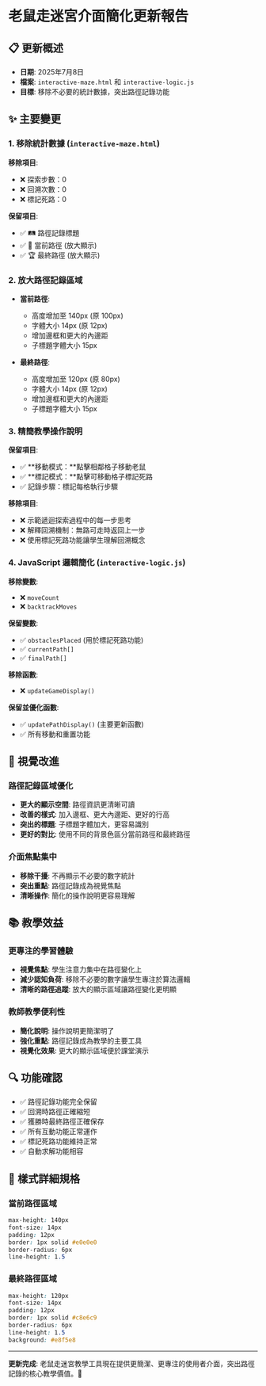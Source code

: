 # 老鼠走迷宮介面簡化更新報告

## 📋 更新概述
- **日期**: 2025年7月8日  
- **檔案**: `interactive-maze.html` 和 `interactive-logic.js`
- **目標**: 移除不必要的統計數據，突出路徑記錄功能

## ✨ 主要變更

### 1. 移除統計數據 (`interactive-maze.html`)
**移除項目**:
- ❌ 探索步數：0
- ❌ 回溯次數：0  
- ❌ 標記死路：0

**保留項目**:
- ✅ 🛤️ 路徑記錄標題
- ✅ 📍 當前路徑 (放大顯示)
- ✅ 🏆 最終路徑 (放大顯示)

### 2. 放大路徑記錄區域
- **當前路徑**: 
  - 高度增加至 140px (原 100px)
  - 字體大小 14px (原 12px)
  - 增加邊框和更大的內邊距
  - 子標題字體大小 15px

- **最終路徑**:
  - 高度增加至 120px (原 80px)  
  - 字體大小 14px (原 12px)
  - 增加邊框和更大的內邊距
  - 子標題字體大小 15px

### 3. 精簡教學操作說明
**保留項目**:
- ✅ **移動模式：**點擊相鄰格子移動老鼠
- ✅ **標記模式：**點擊可移動格子標記死路
- ✅ 記錄步驟：標記每格執行步驟

**移除項目**:
- ❌ 示範遞迴探索過程中的每一步思考
- ❌ 解釋回溯機制：無路可走時返回上一步
- ❌ 使用標記死路功能讓學生理解回溯概念

### 4. JavaScript 邏輯簡化 (`interactive-logic.js`)
**移除變數**:
- ❌ `moveCount`
- ❌ `backtrackMoves`

**保留變數**:
- ✅ `obstaclesPlaced` (用於標記死路功能)
- ✅ `currentPath[]`
- ✅ `finalPath[]`

**移除函數**:
- ❌ `updateGameDisplay()`

**保留並優化函數**:
- ✅ `updatePathDisplay()` (主要更新函數)
- ✅ 所有移動和重置功能

## 🎯 視覺改進

### 路徑記錄區域優化
- **更大的顯示空間**: 路徑資訊更清晰可讀
- **改善的樣式**: 加入邊框、更大內邊距、更好的行高
- **突出的標題**: 子標題字體加大，更容易識別
- **更好的對比**: 使用不同的背景色區分當前路徑和最終路徑

### 介面焦點集中
- **移除干擾**: 不再顯示不必要的數字統計
- **突出重點**: 路徑記錄成為視覺焦點
- **清晰操作**: 簡化的操作說明更容易理解

## 📚 教學效益

### 更專注的學習體驗
- **視覺焦點**: 學生注意力集中在路徑變化上
- **減少認知負荷**: 移除不必要的數字讓學生專注於算法邏輯
- **清晰的路徑追蹤**: 放大的顯示區域讓路徑變化更明顯

### 教師教學便利性
- **簡化說明**: 操作說明更簡潔明了
- **強化重點**: 路徑記錄成為教學的主要工具
- **視覺化效果**: 更大的顯示區域便於課堂演示

## 🔍 功能確認
- ✅ 路徑記錄功能完全保留
- ✅ 回溯時路徑正確縮短
- ✅ 獲勝時最終路徑正確保存
- ✅ 所有互動功能正常運作
- ✅ 標記死路功能維持正常
- ✅ 自動求解功能相容

## 🎨 樣式詳細規格

### 當前路徑區域
```css
max-height: 140px
font-size: 14px
padding: 12px
border: 1px solid #e0e0e0
border-radius: 6px
line-height: 1.5
```

### 最終路徑區域  
```css
max-height: 120px
font-size: 14px
padding: 12px
border: 1px solid #c8e6c9
border-radius: 6px  
line-height: 1.5
background: #e8f5e8
```

---
**更新完成**: 老鼠走迷宮教學工具現在提供更簡潔、更專注的使用者介面，突出路徑記錄的核心教學價值。🎉